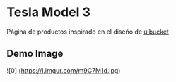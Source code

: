 # Tesla Model 3

Página de productos inspirado en el diseño de [uibucket](https://www.instagram.com/uibucket/)

## Demo Image

![0]
(https://i.imgur.com/m9C7M1d.jpg)
